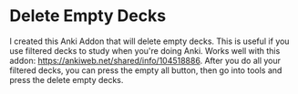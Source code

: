 # Delete Empty Decks
I created this Anki Addon that will delete empty decks. This is useful if you use filtered decks to study when you're doing Anki. Works well with this addon: https://ankiweb.net/shared/info/104518886. After you do all your filtered decks, you can press the empty all button, then go into tools and press the delete empty decks. 

